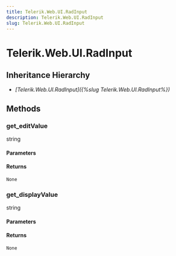 ```yaml
---
title: Telerik.Web.UI.RadInput
description: Telerik.Web.UI.RadInput
slug: Telerik.Web.UI.RadInput
---
```


# Telerik.Web.UI.RadInput  

## Inheritance Hierarchy

* *[Telerik.Web.UI.RadInput]({%slug Telerik.Web.UI.RadInput%})*


## Methods

###  get_editValue

string

#### Parameters

#### Returns

`None` 

### get_displayValue

string

#### Parameters

#### Returns

`None` 




